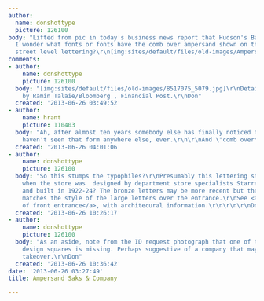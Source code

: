 ```yaml
---
author:
  name: donshottype
  picture: 126100
body: "Lifted from pic in today's business news report that Hudson's Bay may buy Saks.\r\nSo
  I wonder what fonts or fonts have the comb over ampersand shown on the Saks & Company
  street level lettering?\r\n[img:sites/default/files/old-images/AmpersandSaks&Company_5225.jpg]\r\nDon"
comments:
- author:
    name: donshottype
    picture: 126100
  body: "[img:sites/default/files/old-images/8517075_5079.jpg]\r\nDetail from photograph
    by Ramin Talaie/Bloomberg , Financial Post.\r\nDon"
  created: '2013-06-26 03:49:52'
- author:
    name: hrant
    picture: 110403
  body: "Ah, after almost ten years somebody else has finally noticed that beauty.\r\nI
    haven't seen that form anywhere else, ever.\r\n\r\nAnd \"comb over\": funny!\r\n\r\nhhp\r\n"
  created: '2013-06-26 04:01:06'
- author:
    name: donshottype
    picture: 126100
  body: "So this stumps the typophiles?\r\nPresumably this lettering style dates to
    when the store was  designed by department store specialists Starrett & Van Vleck
    and built in 1922-24? The bronze letters may be more recent but the ampersand
    matches the style of the large letters over the entrance.\r\nSee <a href=\"http://www.flickr.com/photos/emilio_guerra/4956479090/\">photo
    of front entrance</a>, with architecural information.\r\n\r\n\r\nDon"
  created: '2013-06-26 10:26:17'
- author:
    name: donshottype
    picture: 126100
  body: "As an aside, note from the ID request photograph that one of the bronze quatrefoil
    design squares is missing. Perhaps suggestive of a company that may be ready for
    takeover.\r\nDon"
  created: '2013-06-26 10:36:42'
date: '2013-06-26 03:27:49'
title: Ampersand Saks & Company

---
```

